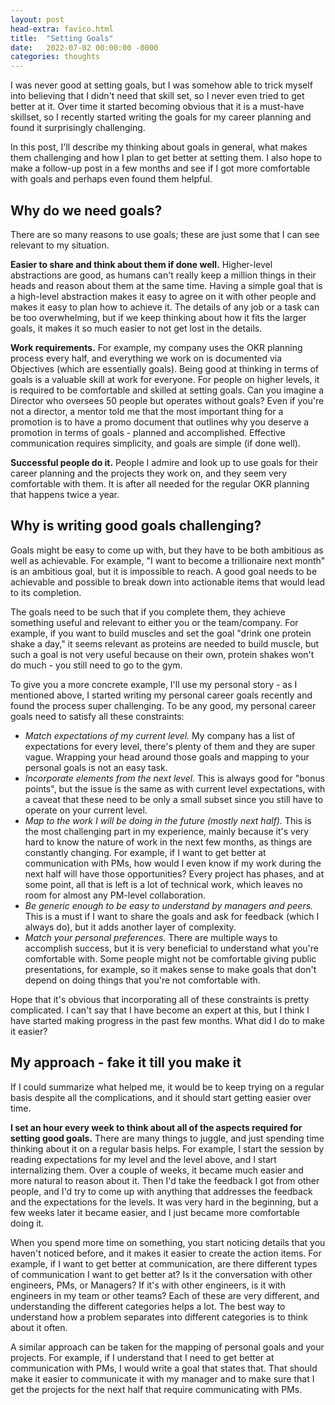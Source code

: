 ```yaml
---
layout: post
head-extra: favico.html
title:  "Setting Goals"
date:   2022-07-02 00:00:00 -0000
categories: thoughts
---
```


I was never good at setting goals, but I was somehow able to trick myself into believing that I didn't need that skill set, so I never even tried to get better at it.
Over time it started becoming obvious that it is a must-have skillset, so I recently started writing the goals for my career planning and found it surprisingly challenging.


In this post, I'll describe my thinking about goals in general, what makes them challenging and how I plan to get better at setting them. 
I also hope to make a follow-up post in a few months and see if I got more comfortable with goals and perhaps even found them helpful.

## Why do we need goals?

There are so many reasons to use goals; these are just some that I can see relevant to my situation.

**Easier to share and think about them if done well.** 
Higher-level abstractions are good, as humans can't really keep a million things in their heads and reason about them at the same time. Having a simple goal that is a high-level abstraction makes it easy to agree on it with other people and makes it easy to plan how to achieve it. The details of any job or a task can be too overwhelming, but if we keep thinking about how it fits the larger goals, it makes it so much easier to not get lost in the details.


**Work requirements.** 
For example, my company uses the OKR planning process every half, and everything we work on is documented via Objectives (which are essentially goals). Being good at thinking in terms of goals is a valuable skill at work for everyone. For people on higher levels, it is required to be comfortable and skilled at setting goals. Can you imagine a Director who oversees 50 people but operates without goals? Even if you're not a director, a mentor told me that the most important thing for a promotion is to have a promo document that outlines why you deserve a promotion in terms of goals - planned and accomplished. Effective communication requires simplicity, and goals are simple (if done well). 


**Successful people do it.** 
People I admire and look up to use goals for their career planning and the projects they work on, and they seem very comfortable with them. It is after all needed for the regular OKR planning that happens twice a year.


## Why is writing good goals challenging?

Goals might be easy to come up with, but they have to be both ambitious as well as achievable. For example, "I want to become a trillionaire next month" is an ambitious goal, but it is impossible to reach. A good goal needs to be achievable and possible to break down into actionable items that would lead to its completion. 

The goals need to be such that if you complete them, they achieve something useful and relevant to either you or the team/company. For example, if you want to build muscles and set the goal "drink one protein shake a day," it seems relevant as proteins are needed to build muscle, but such a goal is not very useful because on their own, protein shakes won't do much - you still need to go to the gym.

To give you a more concrete example, I'll use my personal story - as I mentioned above, I started writing my personal career goals recently and found the process super challenging. To be any good, my personal career goals need to satisfy all these constraints:
- *Match expectations of my current level.* My company has a list of expectations for every level, there's plenty of them and they are super vague. Wrapping your head around those goals and mapping to your personal goals is not an easy task.
- *Incorporate elements from the next level.* This is always good for "bonus points", but the issue is the same as with current level expectations, with a caveat that these need to be only a small subset since you still have to operate on your current level.
- *Map to the work I will be doing in the future (mostly next half).* This is the most challenging part in my experience, mainly because it's very hard to know the nature of work in the next few months, as things are constantly changing. For example, if I want to get better at communication with PMs, how would I even know if my work during the next half will have those opportunities? Every project has phases, and at some point, all that is left is a lot of technical work, which leaves no room for almost any PM-level collaboration. 
- *Be generic enough to be easy to understand by managers and peers.* This is a must if I want to share the goals and ask for feedback (which I always do), but it adds another layer of complexity.
- *Match your personal preferences.* There are multiple ways to accomplish success, but it is very beneficial to understand what you're comfortable with. Some people might not be comfortable giving public presentations, for example, so it makes sense to make goals that don't depend on doing things that you're not comfortable with.

Hope that it's obvious that incorporating all of these constraints is pretty complicated. I can't say that I have become an expert at this, but I think I have started making progress in the past few months. What did I do to make it easier?

<!-- SMART GOALS? -->

## My approach - fake it till you make it

If I could summarize what helped me, it would be to keep trying on a regular basis despite all the complications, and it should start getting easier over time.

**I set an hour every week to think about all of the aspects required for setting good goals.** There are many things to juggle, and just spending time thinking about it on a regular basis helps. For example, I start the session by reading expectations for my level and the level above, and I start internalizing them. Over a couple of weeks, it became much easier and more natural to reason about it. Then I'd take the feedback I got from other people, and I'd try to come up with anything that addresses the feedback and the expectations for the levels. It was very hard in the beginning, but a few weeks later it became easier, and I just became more comfortable doing it.

When you spend more time on something, you start noticing details that you haven't noticed before, and it makes it easier to create the action items. For example, if I want to get better at communication, are there different types of communication I want to get better at? Is it the conversation with other engineers, PMs, or Managers? If it's with other engineers, is it with engineers in my team or other teams? Each of these are very different, and understanding the different categories helps a lot. The best way to understand how a problem separates into different categories is to think about it often.

A similar approach can be taken for the mapping of personal goals and your projects. For example, if I understand that I need to get better at communication with PMs, I would write a goal that states that. That should make it easier to communicate it with my manager and to make sure that I get the projects for the next half that require communicating with PMs.




